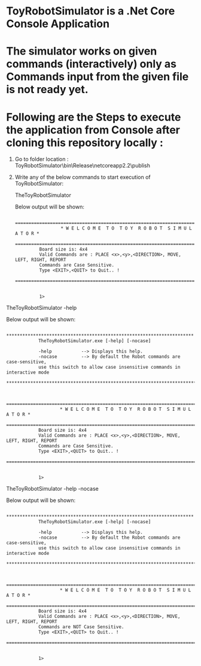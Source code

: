 # ToyRobotSimulator is a .Net Core Console Application
# The simulator works on given commands (interactively) only as Commands input from the given file is not ready yet.
# Following are the Steps to execute the application  from Console after cloning this repository locally :

1. Go to folder location : ToyRobotSimulator\bin\Release\netcoreapp2.2\publish
2. Write any of the below commands to start execution of ToyRobotSimulator:

   TheToyRobotSimulator
   
   Below output will be shown:

                ===========================================================================
                        * W E L C O M E  T O  T O Y  R O B O T  S I M U L A T O R *
                ===========================================================================
                Board size is: 4x4
                Valid Commands are : PLACE <x>,<y>,<DIRECTION>, MOVE, LEFT, RIGHT, REPORT
                Commands are Case Sensitive.
                Type <EXIT>,<QUIT> to Quit.. !
                ===========================================================================


                1>  
   


TheToyRobotSimulator -help

Below output will be shown:

               **********************************************************************
                TheToyRobotSimulator.exe [-help] [-nocase]

                -help           --> Displays this help.
                -nocase         --> By default the Robot commands are case-sensitive,
                use this switch to allow case insensitive commands in interactive mode
                ***********************************************************************


                ===========================================================================
                        * W E L C O M E  T O  T O Y  R O B O T  S I M U L A T O R *
                ===========================================================================
                Board size is: 4x4
                Valid Commands are : PLACE <x>,<y>,<DIRECTION>, MOVE, LEFT, RIGHT, REPORT
                Commands are Case Sensitive.
                Type <EXIT>,<QUIT> to Quit.. !
                ===========================================================================


                1>                                                                           
     
     
TheToyRobotSimulator -help -nocase

Below output will be shown:

                **********************************************************************
                TheToyRobotSimulator.exe [-help] [-nocase]

                -help           --> Displays this help.
                -nocase         --> By default the Robot commands are case-sensitive,
                use this switch to allow case insensitive commands in interactive mode
                ***********************************************************************


                ===========================================================================
                        * W E L C O M E  T O  T O Y  R O B O T  S I M U L A T O R *
                ===========================================================================
                Board size is: 4x4
                Valid Commands are : PLACE <x>,<y>,<DIRECTION>, MOVE, LEFT, RIGHT, REPORT
                Commands are NOT Case Sensitive.
                Type <EXIT>,<QUIT> to Quit.. !
                ===========================================================================


                1>  
